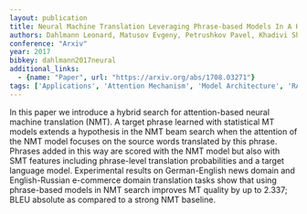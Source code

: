 ```yaml
---
layout: publication
title: Neural Machine Translation Leveraging Phrase-based Models In A Hybrid Search
authors: Dahlmann Leonard, Matusov Evgeny, Petrushkov Pavel, Khadivi Shahram
conference: "Arxiv"
year: 2017
bibkey: dahlmann2017neural
additional_links:
  - {name: "Paper", url: "https://arxiv.org/abs/1708.03271"}
tags: ['Applications', 'Attention Mechanism', 'Model Architecture', 'RAG']
---
```

In this paper we introduce a hybrid search for attention-based neural machine translation (NMT). A target phrase learned with statistical MT models extends a hypothesis in the NMT beam search when the attention of the NMT model focuses on the source words translated by this phrase. Phrases added in this way are scored with the NMT model but also with SMT features including phrase-level translation probabilities and a target language model. Experimental results on German-English news domain and English-Russian e-commerce domain translation tasks show that using phrase-based models in NMT search improves MT quality by up to 2.337; BLEU absolute as compared to a strong NMT baseline.
